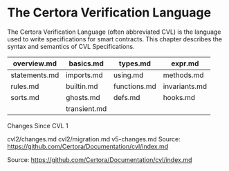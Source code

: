 # The Certora Verification Language

The Certora Verification Language (often abbreviated CVL) is the language used to write specifications for smart contracts. This chapter describes the syntax and semantics of CVL Specifications.

|overview.md|basics.md|types.md|expr.md|
|---|---|---|---|
|statements.md|imports.md|using.md|methods.md|
|rules.md|builtin.md|functions.md|invariants.md|
|sorts.md|ghosts.md|defs.md|hooks.md|
| |transient.md| | |

Changes Since CVL 1

cvl2/changes.md
cvl2/migration.md
v5-changes.md
Source: https://github.com/Certora/Documentation/cvl/index.md

Source: https://github.com/Certora/Documentation/cvl/index.md
